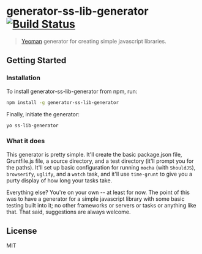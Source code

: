 # generator-ss-lib-generator [![Build Status](https://travis-ci.org/SkittishSlothLabs/ss-lib-generator.svg?branch=master)](https://travis-ci.org/SkittishSlothLabs/ss-lib-generator)

> [Yeoman](http://yeoman.io) generator for creating simple javascript libraries.

## Getting Started

### Installation

To install generator-ss-lib-generator from npm, run:

```bash
npm install -g generator-ss-lib-generator
```

Finally, initiate the generator:

```bash
yo ss-lib-generator
```

### What it does

This generator is pretty simple.  It'll create the basic package.json file, Gruntfile.js file, a source directory, and a test directory (it'll prompt you for the paths).  It'll set up basic configuration for running `mocha` (with `ShouldJS`), `browserify`, `uglify`, and a `watch` task, and it'll use `time-grunt` to give you a purty display of how long your tasks take.

Everything else?  You're on your own -- at least for now.  The point of this was to have a generator for a simple javascript library with some basic testing built into it; no other frameworks or servers or tasks or anything like that.  That said, suggestions are always welcome.

## License

MIT
